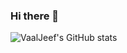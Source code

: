 ### Hi there 👋

<!--
**VaalJeef/VaalJeef** is a ✨ _special_ ✨ repository because its `README.md` (this file) appears on your GitHub profile.

Here are some ideas to get you started:

- 🔭 I’m currently working on ...
- 🌱 I’m currently learning ...
- 👯 I’m looking to collaborate on ...
- 🤔 I’m looking for help with ...
- 💬 Ask me about ...
- 📫 How to reach me: ...
- 😄 Pronouns: ...
- ⚡ Fun fact: ...
-->
![VaalJeef's GitHub stats](https://github-readme-stats.vercel.app/api?username=vaaljeef&theme=rose_pine&show_icons=true)
